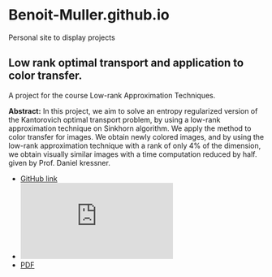 # Benoit-Muller.github.io
Personal site to display projects
## Low rank optimal transport and application to color transfer.
A project for the course Low-rank Approximation Techniques.

**Abstract:** In this project, we aim to solve an entropy regularized version of the Kantorovich optimal transport problem, by using a low-rank approximation technique on Sinkhorn algorithm. We apply the method to color transfer for images. We obtain newly colored images, and by using the low-rank approximation technique with a rank of only 4% of the dimension, we obtain visually similar images with a time computation reduced by half.
given by Prof. Daniel kressner.
- [GitHub link](Low_Rank_Approximation_Techniques_Project)
- ![Publication link](https://github.com/Benoit-Muller/Low_Rank_Approximation_Techniques_Project/blob/d3489a3167651830a664839a97bccaa2ba68d741/publication.pdf)
- [PDF](https://Benoit-Muller.github.io/blob/main/Low-rank%20optimal%20transport%20and%20application%20to%20color%20transfer.pdf)
